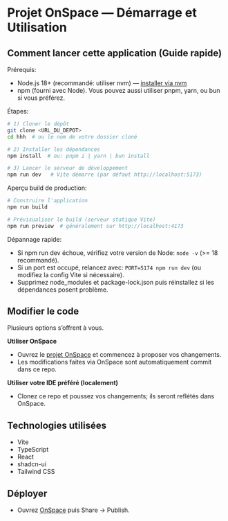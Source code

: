 # Projet OnSpace — Démarrage et Utilisation

## Comment lancer cette application (Guide rapide)

Prérequis:
- Node.js 18+ (recommandé: utiliser nvm) — [installer via nvm](https://github.com/nvm-sh/nvm#installing-and-updating)
- npm (fourni avec Node). Vous pouvez aussi utiliser pnpm, yarn, ou bun si vous préférez.

Étapes:
```sh
# 1) Cloner le dépôt
git clone <URL_DU_DEPOT>
cd hhh  # ou le nom de votre dossier cloné

# 2) Installer les dépendances
npm install  # ou: pnpm i | yarn | bun install

# 3) Lancer le serveur de développement
npm run dev   # Vite démarre (par défaut http://localhost:5173)
```

Aperçu build de production:
```sh
# Construire l'application
npm run build

# Prévisualiser le build (serveur statique Vite)
npm run preview  # généralement sur http://localhost:4173
```

Dépannage rapide:
- Si npm run dev échoue, vérifiez votre version de Node: `node -v` (>= 18 recommandé).
- Si un port est occupé, relancez avec: `PORT=5174 npm run dev` (ou modifiez la config Vite si nécessaire).
- Supprimez node_modules et package-lock.json puis réinstallez si les dépendances posent problème.

## Modifier le code

Plusieurs options s’offrent à vous.

**Utiliser OnSpace**
- Ouvrez le [projet OnSpace]() et commencez à proposer vos changements.
- Les modifications faites via OnSpace sont automatiquement commit dans ce repo.

**Utiliser votre IDE préféré (localement)**
- Clonez ce repo et poussez vos changements; ils seront reflétés dans OnSpace.

## Technologies utilisées
- Vite
- TypeScript
- React
- shadcn-ui
- Tailwind CSS

## Déployer
- Ouvrez [OnSpace]() puis Share -> Publish.
